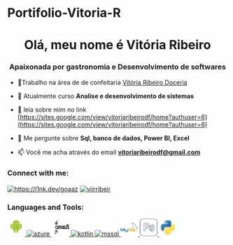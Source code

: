 # Portifolio-Vitoria-R
<h1 align="center">Olá, meu nome é Vitória Ribeiro</h1>
<h3 align="center">Apaixonada por gastronomia e Desenvolvimento de softwares</h3>

- 🔭Trabalho na área de de confeitaria [Vitória Ribeiro Doceria](https://www.instagram.com/vitoriaribeirodoceria/)

- 🌱 Atualmente curso **Analise e desenvolvimento de sistemas**

- 📝 leia sobre mim no link [https://sites.google.com/view/vitoriaribeirodf/home?authuser=6](https://sites.google.com/view/vitoriaribeirodf/home?authuser=6)

- 💬 Me pergunte sobre **Sql, banco de dados, Power BI, Excel**

- 📫 Você me acha através do email **vitoriaribeirodf@gmail.com**

<h3 align="left">Connect with me:</h3>
<p align="left">
<a href="https://linkedin.com/in/https://l1nk.dev/goaaz" target="blank"><img align="center" src="https://raw.githubusercontent.com/rahuldkjain/github-profile-readme-generator/master/src/images/icons/Social/linked-in-alt.svg" alt="https://l1nk.dev/goaaz" height="30" width="40" /></a>
<a href="https://instagram.com/viirribeir" target="blank"><img align="center" src="https://raw.githubusercontent.com/rahuldkjain/github-profile-readme-generator/master/src/images/icons/Social/instagram.svg" alt="viirribeir" height="30" width="40" /></a>
</p>

<h3 align="left">Languages and Tools:</h3>
<p align="left"> <a href="https://developer.android.com" target="_blank" rel="noreferrer"> <img src="https://raw.githubusercontent.com/devicons/devicon/master/icons/android/android-original-wordmark.svg" alt="android" width="40" height="40"/> </a> <a href="https://azure.microsoft.com/en-in/" target="_blank" rel="noreferrer"> <img src="https://www.vectorlogo.zone/logos/microsoft_azure/microsoft_azure-icon.svg" alt="azure" width="40" height="40"/> </a> <a href="https://canvasjs.com" target="_blank" rel="noreferrer"> <img src="https://raw.githubusercontent.com/Hardik0307/Hardik0307/master/assets/canvasjs-charts.svg" alt="canvasjs" width="40" height="40"/> </a> <a href="https://kotlinlang.org" target="_blank" rel="noreferrer"> <img src="https://www.vectorlogo.zone/logos/kotlinlang/kotlinlang-icon.svg" alt="kotlin" width="40" height="40"/> </a> <a href="https://www.microsoft.com/en-us/sql-server" target="_blank" rel="noreferrer"> <img src="https://www.svgrepo.com/show/303229/microsoft-sql-server-logo.svg" alt="mssql" width="40" height="40"/> </a> <a href="https://www.mysql.com/" target="_blank" rel="noreferrer"> <img src="https://raw.githubusercontent.com/devicons/devicon/master/icons/mysql/mysql-original-wordmark.svg" alt="mysql" width="40" height="40"/> </a> <a href="https://www.photoshop.com/en" target="_blank" rel="noreferrer"> <img src="https://raw.githubusercontent.com/devicons/devicon/master/icons/photoshop/photoshop-line.svg" alt="photoshop" width="40" height="40"/> </a> <a href="https://www.python.org" target="_blank" rel="noreferrer"> <img src="https://raw.githubusercontent.com/devicons/devicon/master/icons/python/python-original.svg" alt="python" width="40" height="40"/> </a> </p>
